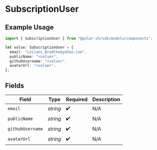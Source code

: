 # SubscriptionUser

## Example Usage

```typescript
import { SubscriptionUser } from "@polar-sh/sdk/models/components";

let value: SubscriptionUser = {
  email: "Leilani_Bradtke@yahoo.com",
  publicName: "<value>",
  githubUsername: "<value>",
  avatarUrl: "<value>",
};
```

## Fields

| Field              | Type               | Required           | Description        |
| ------------------ | ------------------ | ------------------ | ------------------ |
| `email`            | *string*           | :heavy_check_mark: | N/A                |
| `publicName`       | *string*           | :heavy_check_mark: | N/A                |
| `githubUsername`   | *string*           | :heavy_check_mark: | N/A                |
| `avatarUrl`        | *string*           | :heavy_check_mark: | N/A                |